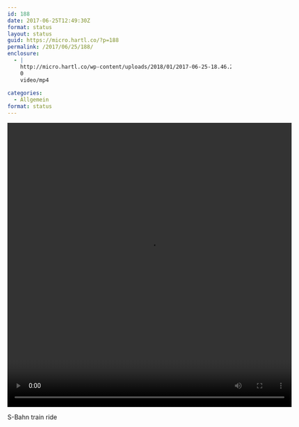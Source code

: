 ```yaml
---
id: 188
date: 2017-06-25T12:49:30Z
format: status
layout: status
guid: https://micro.hartl.co/?p=188
permalink: /2017/06/25/188/
enclosure:
  - |
    http://micro.hartl.co/wp-content/uploads/2018/01/2017-06-25-18.46.22-1545090665879205198_2126152.mp4
    0
    video/mp4
    
categories:
  - Allgemein
format: status
---
```

<div style="width: 640px;" class="wp-video">
  <video class="wp-video-shortcode" id="video-188-2" width="640" height="640" preload="metadata" controls="controls"><source type="video/mp4" src="http://micro.hartl.co/wp-content/uploads/2018/01/2017-06-25-18.46.22-1545090665879205198_2126152.mp4?_=2" /><a href="http://micro.hartl.co/wp-content/uploads/2018/01/2017-06-25-18.46.22-1545090665879205198_2126152.mp4">http://micro.hartl.co/wp-content/uploads/2018/01/2017-06-25-18.46.22-1545090665879205198_2126152.mp4</a></video>
</div>

S-Bahn train ride